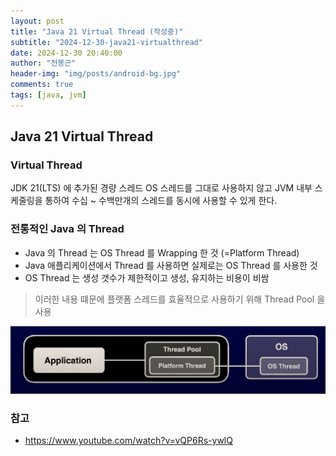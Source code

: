 ```yaml
---
layout: post
title: "Java 21 Virtual Thread (작성중)"
subtitle: "2024-12-30-java21-virtualthread"
date: 2024-12-30 20:40:00
author: "전봉근"
header-img: "img/posts/android-bg.jpg"
comments: true
tags: [java, jvm]
---
```


## Java 21 Virtual Thread

### Virtual Thread
JDK 21(LTS) 에 추가된 경량 스레드 OS 스레드를 그대로 사용하지 않고 JVM 내부 스케줄링을 통하여 수십 ~ 수백만개의 스레드를 동시에 사용할 수 있게 한다.

### 전통적인 Java 의 Thread
- Java 의 Thread 는 OS Thread 를 Wrapping 한 것 (=Platform Thread)
- Java 애플리케이션에서 Thread 를 사용하면 실제로는 OS Thread 를 사용한 것
- OS Thread 는 생성 갯수가 제한적이고 생성, 유지하는 비용이 비쌈

> 이러한 내용 떄문에 플랫폼 스레드를 효율적으로 사용하기 위해 Thread Pool 을 사용

![java21-virtualthread-1](/img/posts/language/java/java21-virtualthread-1.png)               




### 참고
- https://www.youtube.com/watch?v=vQP6Rs-ywlQ